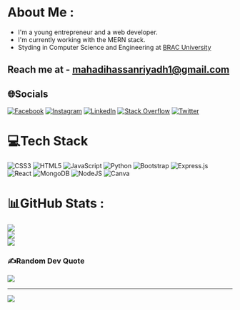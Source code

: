 # About Me :
* I'm a young entrepreneur and a web developer.
* I'm currently working with the MERN stack.
* Styding in Computer Science and Engineering at [BRAC University](https://www.bracu.ac.bd/)

## Reach me at - mahadihassanriyadh1@gmail.com



## 🌐Socials
[![Facebook](https://img.shields.io/badge/Facebook-%231877F2.svg?logo=Facebook&logoColor=white)](https://facebook.com/mahadihassanriyadhprofile) [![Instagram](https://img.shields.io/badge/Instagram-%23E4405F.svg?logo=Instagram&logoColor=white)](https://instagram.com/mahadihassanriyadh) [![LinkedIn](https://img.shields.io/badge/LinkedIn-%230077B5.svg?logo=linkedin&logoColor=white)](https://linkedin.com/in/mahadihassanriyadh) [![Stack Overflow](https://img.shields.io/badge/-Stackoverflow-FE7A16?logo=stack-overflow&logoColor=white)](https://stackoverflow.com/users/mahadi-hassan-riyadh) [![Twitter](https://img.shields.io/badge/Twitter-%231DA1F2.svg?logo=Twitter&logoColor=white)](https://twitter.com/i_am_riyadh) 

# 💻Tech Stack
![CSS3](https://img.shields.io/badge/css3-%231572B6.svg?style=for-the-badge&logo=css3&logoColor=white) ![HTML5](https://img.shields.io/badge/html5-%23E34F26.svg?style=for-the-badge&logo=html5&logoColor=white) ![JavaScript](https://img.shields.io/badge/javascript-%23323330.svg?style=for-the-badge&logo=javascript&logoColor=%23F7DF1E) ![Python](https://img.shields.io/badge/python-3670A0?style=for-the-badge&logo=python&logoColor=ffdd54) ![Bootstrap](https://img.shields.io/badge/bootstrap-%23563D7C.svg?style=for-the-badge&logo=bootstrap&logoColor=white) ![Express.js](https://img.shields.io/badge/express.js-%23404d59.svg?style=for-the-badge&logo=express&logoColor=%2361DAFB) ![React](https://img.shields.io/badge/react-%2320232a.svg?style=for-the-badge&logo=react&logoColor=%2361DAFB) ![MongoDB](https://img.shields.io/badge/MongoDB-%234ea94b.svg?style=for-the-badge&logo=mongodb&logoColor=white) ![NodeJS](https://img.shields.io/badge/node.js-6DA55F?style=for-the-badge&logo=node.js&logoColor=white) ![Canva](https://img.shields.io/badge/Canva-%2300C4CC.svg?style=for-the-badge&logo=Canva&logoColor=white)
# 📊GitHub Stats :
![](https://github-readme-stats.vercel.app/api?username=mahadihassanriyadh&theme=tokyonight&hide_border=true&include_all_commits=true&count_private=false)<br/>
![](https://github-readme-streak-stats.herokuapp.com/?user=mahadihassanriyadh&theme=tokyonight&hide_border=true)<br/>
![](https://github-readme-stats.vercel.app/api/top-langs/?username=mahadihassanriyadh&theme=tokyonight&hide_border=true&include_all_commits=true&count_private=false&layout=compact)

### ✍️Random Dev Quote
![](https://quotes-github-readme.vercel.app/api?type=horizontal&theme=tokyonight)

---
[![](https://visitcount.itsvg.in/api?id=mahadihassanriyadh&icon=2&color=1)](https://visitcount.itsvg.in)
